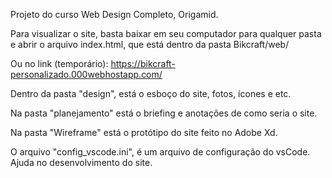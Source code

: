 Projeto do curso Web Design Completo, Origamid.

Para visualizar o site, basta baixar em seu computador para qualquer pasta e abrir o arquivo index.html, que está dentro da pasta Bikcraft/web/

Ou no link (temporário): https://bikcraft-personalizado.000webhostapp.com/

Dentro da pasta "design", está o esboço do site, fotos, ícones e etc.

Na pasta "planejamento" está o briefing e anotações de como seria o site.

Na pasta "Wireframe" está o protótipo do site feito no Adobe Xd.

O arquivo "config_vscode.ini", é um arquivo de configuração do vsCode. Ajuda no desenvolvimento do site.
